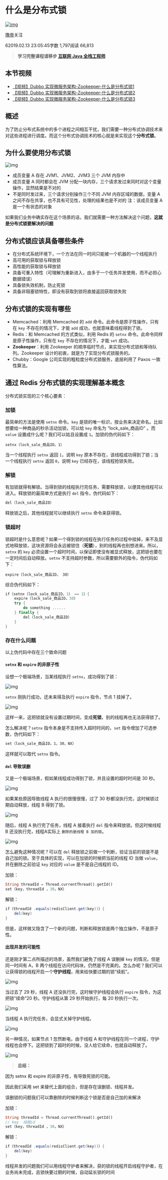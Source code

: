 # 什么是分布式锁

[![img](https://upload.jianshu.io/users/upload_avatars/7986413/5e91b95d-e535-4c76-b5c3-12b1cac7c64f.png?imageMogr2/auto-orient/strip|imageView2/1/w/96/h/96/format/webp)](https://www.jianshu.com/u/60fbedda42f8)

[撸帝](https://www.jianshu.com/u/60fbedda42f8)关注

62019.02.13 23:05:45字数 1,797阅读 66,813

> **学习完整课程请移步 [互联网 Java 全栈工程师](https://www.jianshu.com/nb/32876435?order_by=seq)**

## 本节视频

- [【视频】Dubbo 实现微服务架构-Zookeeper-什么是分布式锁1](https://www.bilibili.com/video/av34115846/)
- [【视频】Dubbo 实现微服务架构-Zookeeper-什么是分布式锁2](https://www.bilibili.com/video/av34115984/)
- [【视频】Dubbo 实现微服务架构-Zookeeper-什么是分布式锁3](https://www.bilibili.com/video/av34116094/)

## 概述

为了防止分布式系统中的多个进程之间相互干扰，我们需要一种分布式协调技术来对这些进程进行调度。而这个分布式协调技术的核心就是来实现这个**分布式锁**。

## 为什么要使用分布式锁

![img](https://upload-images.jianshu.io/upload_images/7986413-7cc8f57c65d81728.png?imageMogr2/auto-orient/strip|imageView2/2/w/874/format/webp)

- 成员变量 A 存在 JVM1、JVM2、JVM3 三个 JVM 内存中
- 成员变量 A 同时都会在 JVM 分配一块内存，三个请求发过来同时对这个变量操作，显然结果是不对的
- 不是同时发过来，三个请求分别操作三个不同 JVM 内存区域的数据，变量 A 之间不存在共享，也不具有可见性，处理的结果也是不对的
	注：该成员变量 A 是一个有状态的对象

如果我们业务中确实存在这个场景的话，我们就需要一种方法解决这个问题，**这就是分布式锁要解决的问题**

## 分布式锁应该具备哪些条件

- 在分布式系统环境下，一个方法在同一时间只能被一个机器的一个线程执行
- 高可用的获取锁与释放锁
- 高性能的获取锁与释放锁
- 具备可重入特性（可理解为重新进入，由多于一个任务并发使用，而不必担心数据错误）
- 具备锁失效机制，防止死锁
- 具备非阻塞锁特性，即没有获取到锁将直接返回获取锁失败

## 分布式锁的实现有哪些

- Memcached：利用 Memcached 的 `add` 命令。此命令是原子性操作，只有在 `key` 不存在的情况下，才能 `add` 成功，也就意味着线程得到了锁。
- Redis：和 Memcached 的方式类似，利用 Redis 的 `setnx` 命令。此命令同样是原子性操作，只有在 `key` 不存在的情况下，才能 `set` 成功。
- **Zookeeper**：利用 Zookeeper 的顺序临时节点，来实现分布式锁和等待队列。Zookeeper 设计的初衷，就是为了实现分布式锁服务的。
- Chubby：Google 公司实现的粗粒度分布式锁服务，底层利用了 Paxos 一致性算法。

## 通过 Redis 分布式锁的实现理解基本概念

分布式锁实现的三个核心要素：

### 加锁

最简单的方法是使用 `setnx` 命令。`key` 是锁的唯一标识，按业务来决定命名。比如想要给一种商品的秒杀活动加锁，可以给 `key` 命名为 “lock_sale_商品ID” 。而 `value` 设置成什么呢？我们可以姑且设置成 `1`。加锁的伪代码如下：



```undefined
setnx（lock_sale_商品ID，1）
```

当一个线程执行 `setnx` 返回 `1`，说明 `key` 原本不存在，该线程成功得到了锁；当一个线程执行 `setnx` 返回 `0`，说明 `key` 已经存在，该线程抢锁失败。

### 解锁

有加锁就得有解锁。当得到锁的线程执行完任务，需要释放锁，以便其他线程可以进入。释放锁的最简单方式是执行 `del` 指令，伪代码如下：



```python
del（lock_sale_商品ID）
```

释放锁之后，其他线程就可以继续执行 `setnx` 命令来获得锁。

### 锁超时

锁超时是什么意思呢？如果一个得到锁的线程在执行任务的过程中挂掉，来不及显式地释放锁，这块资源将会永远被锁住（**死锁**），别的线程再也别想进来。所以，`setnx` 的 `key` 必须设置一个超时时间，以保证即使没有被显式释放，这把锁也要在一定时间后自动释放。`setnx` 不支持超时参数，所以需要额外的指令，伪代码如下：



```undefined
expire（lock_sale_商品ID， 30）
```

综合伪代码如下：



```csharp
if（setnx（lock_sale_商品ID，1） == 1）{
    expire（lock_sale_商品ID，30）
    try {
        do something ......
    } finally {
        del（lock_sale_商品ID）
    }
}
```

### 存在什么问题

以上伪代码中存在三个致命问题

#### `setnx` 和 `expire` 的非原子性

设想一个极端场景，当某线程执行 `setnx`，成功得到了锁：

![img](https://upload-images.jianshu.io/upload_images/7986413-153ca0fbc59af246.png?imageMogr2/auto-orient/strip|imageView2/2/w/470/format/webp)

`setnx` 刚执行成功，还未来得及执行 `expire` 指令，节点 1 挂掉了。

![img](https://upload-images.jianshu.io/upload_images/7986413-616a3d3f9f42b60d.png?imageMogr2/auto-orient/strip|imageView2/2/w/520/format/webp)

这样一来，这把锁就没有设置过期时间，变成**死锁**，别的线程再也无法获得锁了。

怎么解决呢？`setnx` 指令本身是不支持传入超时时间的，`set` 指令增加了可选参数，伪代码如下：



```bash
set（lock_sale_商品ID，1，30，NX）
```

这样就可以取代 `setnx` 指令。

#### `del` 导致误删

又是一个极端场景，假如某线程成功得到了锁，并且设置的超时时间是 30 秒。

![img](https://upload-images.jianshu.io/upload_images/7986413-9c744a0adacf3591.png?imageMogr2/auto-orient/strip|imageView2/2/w/470/format/webp)

如果某些原因导致线程 A 执行的很慢很慢，过了 30 秒都没执行完，这时候锁过期自动释放，线程 B 得到了锁。

![img](https://upload-images.jianshu.io/upload_images/7986413-aff00874eea4ffb2.png?imageMogr2/auto-orient/strip|imageView2/2/w/470/format/webp)

随后，线程 A 执行完了任务，线程 A 接着执行 `del` 指令来释放锁。但这时候线程 B 还没执行完，线程A实际上 `删除的是线程 B 加的锁`。

![img](https://upload-images.jianshu.io/upload_images/7986413-d641463ea89da638.png?imageMogr2/auto-orient/strip|imageView2/2/w/470/format/webp)

怎么避免这种情况呢？可以在 `del` 释放锁之前做一个判断，验证当前的锁是不是自己加的锁。至于具体的实现，可以在加锁的时候把当前的线程 ID 当做 `value`，并在删除之前验证 `key` 对应的 `value` 是不是自己线程的 ID。

加锁：

```dart
String threadId = Thread.currentThread().getId()
set（key，threadId ，30，NX）
```

解锁：

```csharp
if（threadId .equals(redisClient.get(key))）{
    del(key)
}
```

但是，这样做又隐含了一个新的问题，判断和释放锁是两个独立操作，不是原子性。



#### 出现并发的可能性

还是刚才第二点所描述的场景，虽然我们避免了线程 A 误删掉 `key` 的情况，但是同一时间有 A，B 两个线程在访问代码块，仍然是不完美的。怎么办呢？我们可以让获得锁的线程开启一个**守护线程**，用来给快要过期的锁“续航”。

![img](https://upload-images.jianshu.io/upload_images/7986413-e6e284f3c6a07a85.png?imageMogr2/auto-orient/strip|imageView2/2/w/470/format/webp)

当过去了 29 秒，线程 A 还没执行完，这时候守护线程会执行 `expire` 指令，为这把锁“续命”20 秒。守护线程从第 29 秒开始执行，每 20 秒执行一次。

![img](https://upload-images.jianshu.io/upload_images/7986413-723b942f08f9304b.png?imageMogr2/auto-orient/strip|imageView2/2/w/470/format/webp)

当线程 A 执行完任务，会显式关掉守护线程。

![img](https://upload-images.jianshu.io/upload_images/7986413-316383d4d0af2be6.png?imageMogr2/auto-orient/strip|imageView2/2/w/470/format/webp)

另一种情况，如果节点 1 忽然断电，由于线程 A 和守护线程在同一个进程，守护线程也会停下。这把锁到了超时的时候，没人给它续命，也就自动释放了。

![img](https://upload-images.jianshu.io/upload_images/7986413-e41eb41db50fa1b9.png?imageMogr2/auto-orient/strip|imageView2/2/w/510/format/webp)

> **总结：**

因为 setnx 和 expire 的非原子性，有导致死锁的可能。

因此我们采用 set 来替代上面的组合，但是存在误删锁、线程并发。

误删锁的问题我们可以靠删除的时候判断这个锁是否是自己加的来解决

加锁：

```dart
String threadId = Thread.currentThread().getId()
// key	线程id	
set（key，threadId ，30，NX）
```

解锁：

```csharp
if（threadId .equals(redisClient.get(key))）{
    del(key)
}
```



线程并发的问题我们可以用线程守护者来解决，获的锁的线程开启线程守护者，在业务尚未完成，且锁快要过期的时候，自动延长锁的时间



